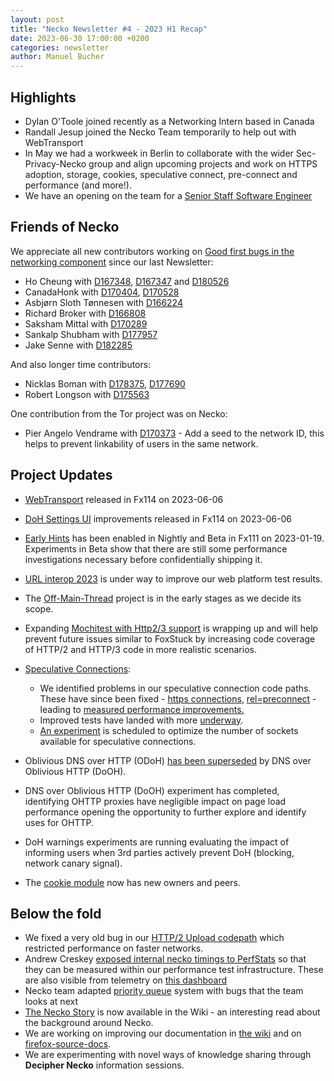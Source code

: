 ```yaml
---
layout: post
title: "Necko Newsletter #4 - 2023 H1 Recap"
date: 2023-06-30 17:00:00 +0200
categories: newsletter
author: Manuel Bucher
---
```


## Highlights

- Dylan O'Toole joined recently as a Networking Intern based in Canada
- Randall Jesup joined the Necko Team temporarily to help out with WebTransport
- In May we had a workweek in Berlin to collaborate with the wider Sec-Privacy-Necko group and align upcoming projects and work on HTTPS adoption, storage, cookies, speculative connect, pre-connect and performance (and more!).
- We have an opening on the team for a [Senior Staff Software Engineer](https://www.mozilla.org/en-US/careers/position/gh/5006202/)

## Friends of Necko

We appreciate all new contributors working on [Good first bugs in the
networking component](https://mzl.la/3ONctUp) since our last
Newsletter:

- Ho Cheung with [D167348](https://phabricator.services.mozilla.com/D167348), [D167347](https://phabricator.services.mozilla.com/D167347) and [D180526](https://phabricator.services.mozilla.com/D180526)
- CanadaHonk with [D170404](https://phabricator.services.mozilla.com/D170404), [D170528](https://phabricator.services.mozilla.com/D170528)
- Asbjørn Sloth Tønnesen with [D166224](https://phabricator.services.mozilla.com/D166224)
- Richard Broker with [D166808](https://phabricator.services.mozilla.com/D166808)
- Saksham Mittal with [D170289](https://phabricator.services.mozilla.com/D170289)
- Sankalp Shubham with [D177957](https://phabricator.services.mozilla.com/D177957)
- Jake Senne with [D182285](https://phabricator.services.mozilla.com/D182285)

And also longer time contributors:

- Nicklas Boman with [D178375](https://phabricator.services.mozilla.com/D178375), [D177690](https://phabricator.services.mozilla.com/D177690)
- Robert Longson with [D175563](https://phabricator.services.mozilla.com/D175563)

One contribution from the Tor project was on Necko:

- Pier Angelo Vendrame with [D170373](https://phabricator.services.mozilla.com/D170373) - Add a seed to the network ID, this helps to prevent linkability of users in the same network.

## Project Updates

- [WebTransport](https://bugzilla.mozilla.org/show_bug.cgi?id=1709355) released in Fx114 on 2023-06-06
- [DoH Settings UI](https://bugzilla.mozilla.org/show_bug.cgi?id=1610741) improvements released in Fx114 on 2023-06-06
- [Early Hints](https://developer.mozilla.org/en-US/docs/Web/HTTP/Status/103) has been enabled in Nightly and Beta in Fx111 on 2023-01-19. Experiments in Beta show that there are still some performance investigations necessary before confidentially shipping it.
- [URL interop 2023](https://bugzilla.mozilla.org/show_bug.cgi?id=1815647) is under way to improve our web platform test results.
- The [Off-Main-Thread](https://bugzilla.mozilla.org/show_bug.cgi?id=1528285) project is in the early stages as we decide its scope.
- Expanding [Mochitest with Http2/3 support](https://bugzilla.mozilla.org/show_bug.cgi?id=1784079) is wrapping up and will help prevent future issues similar to FoxStuck by increasing code coverage of HTTP/2 and HTTP/3 code in more realistic scenarios.

- [Speculative Connections](https://bugzilla.mozilla.org/show_bug.cgi?id=1816678):
  - We identified problems in our speculative connection code paths. These have since been fixed - [https connections](https://bugzilla.mozilla.org/show_bug.cgi?id=1813618), [rel=preconnect](https://bugzilla.mozilla.org/show_bug.cgi?id=1543990) - leading to [measured performance improvements.](https://bugzilla.mozilla.org/show_bug.cgi?id=1816678#c6)
  - Improved tests have landed with more [underway](https://bugzilla.mozilla.org/show_bug.cgi?id=1818798).
  - [An experiment](https://bugzilla.mozilla.org/show_bug.cgi?id=1816539) is scheduled to optimize the number of sockets available for speculative connections.
- Oblivious DNS over HTTP (ODoH) [has been superseded](https://bugzilla.mozilla.org/show_bug.cgi?id=1835805) by DNS over Oblivious HTTP (DoOH).
- DNS over Oblivious HTTP (DoOH) experiment has completed, identifying OHTTP proxies have negligible impact on page load performance opening the opportunity to further explore and identify uses for OHTTP.
- DoH warnings experiments are running evaluating the impact of informing users when 3rd parties actively prevent DoH (blocking, network canary signal).
- The [cookie module](https://firefox-source-docs.mozilla.org/mots/index.html#core-cookies) now has new owners and peers.

## Below the fold

- We fixed a very old bug in our [HTTP/2 Upload codepath](https://bugzilla.mozilla.org/show_bug.cgi?id=1596576) which restricted performance on faster networks.
- Andrew Creskey [exposed internal necko timings to PerfStats](https://bugzilla.mozilla.org/show_bug.cgi?id=1810871) so that they can be measured within our performance test infrastructure. These are also visible from telemetry on [this dashboard](https://sql.telemetry.mozilla.org/dashboard/test_42)
- Necko team adapted [priority queue](https://mzl.la/43g6qjw) system with bugs that the team looks at next
- [The Necko Story](https://wiki.mozilla.org/Necko/The_Necko_Story) is now available in the Wiki - an interesting read about the background around Necko.
- We are working on improving our documentation in [the wiki](https://wiki.mozilla.org/Networking) and on [firefox-source-docs](https://firefox-source-docs.mozilla.org/networking/).
- We are experimenting with novel ways of knowledge sharing through **Decipher Necko** information sessions.
